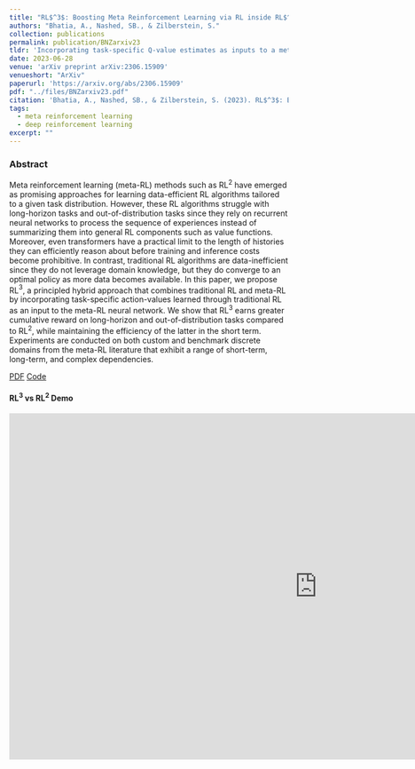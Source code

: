 ```yaml
---
title: "RL$^3$: Boosting Meta Reinforcement Learning via RL inside RL$^2$"
authors: "Bhatia, A., Nashed, SB., & Zilberstein, S."
collection: publications
permalink: publication/BNZarxiv23
tldr: 'Incorporating task-specific Q-value estimates as inputs to a meta-RL policy can lead to improved generalization and better performance on long horizon tasks.'
date: 2023-06-28
venue: 'arXiv preprint arXiv:2306.15909'
venueshort: "ArXiv"
paperurl: 'https://arxiv.org/abs/2306.15909'
pdf: "../files/BNZarxiv23.pdf"
citation: 'Bhatia, A., Nashed, SB., & Zilberstein, S. (2023). RL$^3$: Boosting Meta Reinforcement Learning via RL inside RL$^2$. In <i>arXiv preprint arXiv:2306.15909</i>.'
tags:
  - meta reinforcement learning
  - deep reinforcement learning
excerpt: ""
---
```



### Abstract
Meta reinforcement learning (meta-RL) methods such as RL$^2$ have emerged as promising approaches for learning data-efficient RL algorithms tailored to a given task distribution. However, these RL algorithms struggle with long-horizon tasks and out-of-distribution tasks since they rely on recurrent neural networks to process the sequence of experiences instead of summarizing them into general RL components such as value functions. Moreover, even transformers have a practical limit to the length of histories they can efficiently reason about before training and inference costs become prohibitive. In contrast, traditional RL algorithms are data-inefficient since they do not leverage domain knowledge, but they do converge to an optimal policy as more data becomes available. In this paper, we propose RL$^3$, a principled hybrid approach that combines traditional RL and meta-RL by incorporating task-specific action-values learned through traditional RL as an input to the meta-RL neural network. We show that RL$^3$ earns greater cumulative reward on long-horizon and out-of-distribution tasks compared to RL$^2$, while maintaining the efficiency of the latter in the short term. Experiments are conducted on both custom and benchmark discrete domains from the meta-RL literature that exhibit a range of short-term, long-term, and complex dependencies.

[PDF](../files/BNZarxiv23.pdf)
[Code](https://github.com/bhatiaabhinav/RL3)


#### RL$^3$ vs RL$^2$ Demo

<iframe width="1109" height="624" src="https://www.youtube.com/embed/sTQ9vFC53-k" title="RL² vs RL³ Demo | RL³: Boosting Meta-RL via RL inside RL²" frameborder="0" allow="accelerometer; autoplay; clipboard-write; encrypted-media; gyroscope; picture-in-picture; web-share" allowfullscreen></iframe>